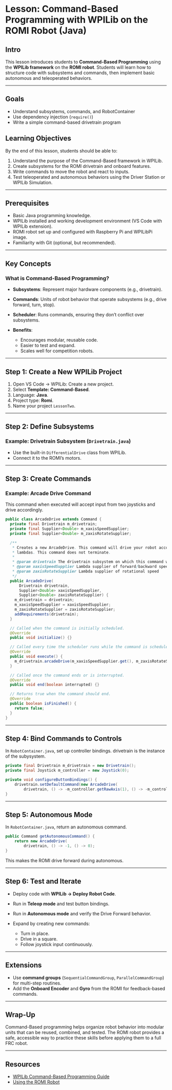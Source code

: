 # Lesson: Command-Based Programming with WPILib on the ROMI Robot (Java)

## Intro
This lesson introduces students to **Command-Based Programming** using the **WPILib framework** on the **ROMI robot**.
Students will learn how to structure code with subsystems and commands, then implement basic autonomous and teleoperated behaviors.

---

## Goals
- Understand subsystems, commands, and RobotContainer
- Use dependency injection (`require()`)
- Write a simple command-based drivetrain program

## Learning Objectives

By the end of this lesson, students should be able to:

1. Understand the purpose of the Command-Based framework in WPILib.
2. Create subsystems for the ROMI drivetrain and onboard features.
3. Write commands to move the robot and react to inputs.
4. Test teleoperated and autonomous behaviors using the Driver Station or WPILib Simulation.

---

## Prerequisites

* Basic Java programming knowledge.
* WPILib installed and working development environment (VS Code with WPILib extension).
* ROMI robot set up and configured with Raspberry Pi and WPILibPi image.
* Familiarity with Git (optional, but recommended).

---

## Key Concepts

### What is Command-Based Programming?

* **Subsystems**: Represent major hardware components (e.g., drivetrain).
* **Commands**: Units of robot behavior that operate subsystems (e.g., drive forward, turn, stop).
* **Scheduler**: Runs commands, ensuring they don’t conflict over subsystems.
* **Benefits**:

  * Encourages modular, reusable code.
  * Easier to test and expand.
  * Scales well for competition robots.

---

## Step 1: Create a New WPILib Project

1. Open VS Code → WPILib: Create a new project.
2. Select **Template: Command-Based**.
3. Language: **Java**.
4. Project type: **Romi**.
5. Name your project `LessonTwo`.

---

## Step 2: Define Subsystems

### Example: Drivetrain Subsystem (`Drivetrain.java`)

* Use the built-in `DifferentialDrive` class from WPILib.
* Connect it to the ROMI’s motors.

---

## Step 3: Create Commands

### Example: Arcade Drive Command

This command when executed will accept input from two joysticks and drive accordingly.

```java
public class ArcadeDrive extends Command {
  private final Drivetrain m_drivetrain;
  private final Supplier<Double> m_xaxisSpeedSupplier;
  private final Supplier<Double> m_zaxisRotateSupplier;

  /**
   * Creates a new ArcadeDrive. This command will drive your robot according to the speed supplier
   * lambdas. This command does not terminate.
   *
   * @param drivetrain The drivetrain subsystem on which this command will run
   * @param xaxisSpeedSupplier Lambda supplier of forward/backward speed
   * @param zaxisRotateSupplier Lambda supplier of rotational speed
   */
  public ArcadeDrive(
      Drivetrain drivetrain,
      Supplier<Double> xaxisSpeedSupplier,
      Supplier<Double> zaxisRotateSupplier) {
    m_drivetrain = drivetrain;
    m_xaxisSpeedSupplier = xaxisSpeedSupplier;
    m_zaxisRotateSupplier = zaxisRotateSupplier;
    addRequirements(drivetrain);
  }

  // Called when the command is initially scheduled.
  @Override
  public void initialize() {}

  // Called every time the scheduler runs while the command is scheduled. Takes in the joystick values as the speed and rotation of the romi.
  @Override
  public void execute() {
    m_drivetrain.arcadeDrive(m_xaxisSpeedSupplier.get(), m_zaxisRotateSupplier.get());
  }

  // Called once the command ends or is interrupted.
  @Override
  public void end(boolean interrupted) {}

  // Returns true when the command should end.
  @Override
  public boolean isFinished() {
    return false;
  }
}
```

---

## Step 4: Bind Commands to Controls

In `RobotContainer.java`, set up controller bindings. drivetrain is the instance of the subysystem.

```java
private final Drivetrain m_drivetrain = new Drivetrain();
private final Joystick m_controller = new Joystick(0);

private void configureButtonBindings() {
    drivetrain.setDefaultCommand(new ArcadeDrive(
        drivetrain, () -> -m_controller.getRawAxis(1), () -> -m_controller.getRawAxis(2))));
}
```

---

## Step 5: Autonomous Mode

In `RobotContainer.java`, return an autonomous command.

```java
public Command getAutonomousCommand() {
    return new ArcadeDrive(
        drivetrain, () -> -1, () -> 0);
}
```

This makes the ROMI drive forward during autonomous.

---

## Step 6: Test and Iterate

* Deploy code with **WPILib → Deploy Robot Code**.
* Run in **Teleop mode** and test button bindings.
* Run in **Autonomous mode** and verify the Drive Forward behavior.
* Expand by creating new commands:

  * Turn in place.
  * Drive in a square.
  * Follow joystick input continuously.

---

## Extensions

* Use **command groups** (`SequentialCommandGroup`, `ParallelCommandGroup`) for multi-step routines.
* Add the **Onboard Encoder** and **Gyro** from the ROMI for feedback-based commands.

---

## Wrap-Up

Command-Based programming helps organize robot behavior into modular units that can be reused, combined, and tested.
The ROMI robot provides a safe, accessible way to practice these skills before applying them to a full FRC robot.

---

## Resources

* [WPILib Command-Based Programming Guide](https://docs.wpilib.org/en/stable/docs/software/commandbased/index.html)
* [Using the ROMI Robot](https://docs.wpilib.org/en/stable/docs/romi/index.html)
